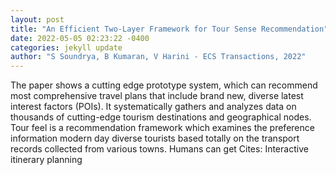 ```yaml
--- 
layout: post 
title: "An Efficient Two-Layer Framework for Tour Sense Recommendation" 
date: 2022-05-05 02:23:22 -0400 
categories: jekyll update 
author: "S Soundrya, B Kumaran, V Harini - ECS Transactions, 2022" 
--- 
```

The paper shows a cutting edge prototype system, which can recommend most comprehensive travel plans that include brand new, diverse latest interest factors (POIs). It systematically gathers and analyzes data on thousands of cutting-edge tourism destinations and geographical nodes. Tour feel is a recommendation framework which examines the preference information modern day diverse tourists based totally on the transport records collected from various towns. Humans can get Cites: Interactive itinerary planning